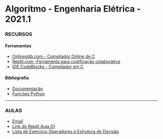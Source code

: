 # Algoritmo - Engenharia Elétrica - 2021.1

### RECURSOS
#### Ferramentas
* [Onlinegdb.com - Compilador Online de C](https://www.onlinegdb.com/online_c_compiler)
* [Replit.com -Ferramenta para codificação colaborativa](https://replit.com/ )
* [IDE CodeBlocks - Compilador em C](https://www.fosshub.com/Code-Blocks.html?dwl=codeblocks-20.03mingw-setup.exe)
#### Bibliografia
* [Documentação](https://docs.python.org/pt-br/3/tutorial/)
* [Funções Python](https://docs.python.org/3/library/functions.html)
<!-- * [Apostila - Profº Manassés](https://github.com/kennedyaraujo/ifc/blob/main/algoritmo/bibliografia/mini-apostila-c-manasses.pdf)  -->

---

### AULAS
* [Email](https://docs.google.com/spreadsheets/d/1vlfKikx4nOPn7zbjXWGBBFbWDXQ5axpHroo3mLomows/edit?usp=sharing)
* [Link do Replit Aula 01](https://replit.com/join/lmxwmtpfkp-kennedyarajo)
* [Lista de Exercício Operadores e Estrutura de Decisão](https://drive.google.com/file/d/1styjLAxRdBwRE6aa-xtRyxXGKYvYjK3j/view?usp=sharing)
<!-- * **[NOTAS DE AULA](https://github.com/kennedyaraujo/ifc/blob/main/algoritmo/notas-de-aula.md)**
* **Aula 01 - Introdução à Lógica de Programação**   
    * [Slides - Aula 01](https://github.com/kennedyaraujo/ifc/blob/main/algoritmo/slides/aula01-algoritmo.pdf)
    * [Vídeo - Aula 01](https://youtu.be/JAkcA0eMRFg) <br/>
    <a href="https://youtu.be/JAkcA0eMRFg"> <img src="https://img.youtube.com/vi/JAkcA0eMRFg/maxresdefault.jpg" width="200"></a>  
   
* Aula 02 - Comandos de entrada e saída e operações aritméticas
    * [Planilha para inserção das questões](https://docs.google.com/spreadsheets/d/1owTPhGuBwUFKWh28IJnBClg6TOkNqQScMr8StXa4nco/edit?usp=sharing)
    * [Lista de Exercício Operadores e Estrutura de Decisão](https://drive.google.com/file/d/1styjLAxRdBwRE6aa-xtRyxXGKYvYjK3j/view?usp=sharing)
    * [Arquivo de codificação](https://replit.com/join/wvwrkydp-kennedyarajo)
    * [Vídeo - Aula 02](https://youtu.be/BCZrWyFd6LI) <br/>
    <a href="https://youtu.be/JAkcA0eMRFg"> <img src="https://img.youtube.com/vi/BCZrWyFd6LI/maxresdefault.jpg" width="200"></a>
* Aula 03 - Resolução de Exercícios - Comandos de entrada e saída e operações aritméticas
    * [Vídeo - Aula 03](https://youtu.be/BCZrWyFd6LI) <br/>
    <a href="https://youtu.be/EgsERRlPozk"> <img src="https://img.youtube.com/vi/EgsERRlPozk/maxresdefault.jpg" width="200"></a>
    * [Resoluções propostas](https://github.com/kennedyaraujo/ifc/blob/main/algoritmo/resolucoes/resolucao-aula-03.c)
* Aula 04 - Estrutura de Decisão (IF{}ELSE{})
    * [Vídeo - Aula 04](https://youtu.be/AoboWZM-Fkc) <br/>
    <a href="https://youtu.be/AoboWZM-Fkc"> <img src="https://img.youtube.com/vi/AoboWZM-Fkc/maxresdefault.jpg" width="200"></a>
    * [Resoluções propostas - Aula 04](https://github.com/kennedyaraujo/ifc/blob/main/algoritmo/resolucoes/resolucao-aula-04.c)
* Aula 05 - Resolução de Exercícios - Estrutura de Decisão (IF{}ELSE{})
    * [Vídeo - Aula 05](https://www.youtube.com/watch?v=C7d5b1julEk) <br/>
    <a href="https://youtu.be/C7d5b1julEk"> <img src="https://img.youtube.com/vi/C7d5b1julEk/maxresdefault.jpg" width="200"></a>
    * [Resoluções propostas - Aula 05](https://github.com/kennedyaraujo/ifc/blob/main/algoritmo/resolucoes/resolucao-aula-03.c)
* Aula 06 - Estrutura de Repetição While e Do...While
    * [Vídeo - Aula 06](https://www.youtube.com/watch?v=tk45MzWNFqI) <br/>
    <a href="https://youtu.be/tk45MzWNFqI"> <img src="https://img.youtube.com/vi/tk45MzWNFqI/maxresdefault.jpg" width="200"></a>
    * [Resoluções propostas - Aula 06](https://github.com/kennedyaraujo/ifc/blob/main/algoritmo/resolucoes/resolucao-aula-06.c)
    * [Lista de Exercício Operadores e Estrutura de Repetição](https://drive.google.com/file/d/1eVgW4Z00-sM-ZSZTeualOM4axZlIkJ4P/view?usp=sharing)
* Aula 07 - Estrutura de Repetição FOR
    * [Vídeo - Aula 07](https://www.youtube.com/watch?v=0TycBkuqIqc) <br/>
    <a href="https://youtu.be/0TycBkuqIqc"> <img src="https://img.youtube.com/vi/0TycBkuqIqc/maxresdefault.jpg" width="200"></a>
    * [Resoluções propostas - Aula 07](https://github.com/kennedyaraujo/ifc/blob/main/algoritmo/resolucoes/resolucao-aula-07.c)
    * [Lista de Exercício Operadores e Estrutura de Repetição](https://drive.google.com/file/d/1eVgW4Z00-sM-ZSZTeualOM4axZlIkJ4P/view?usp=sharing)
* Aula 08 - Resolução das listas de exercícios
    * [Resoluções propostas - Aula 08](https://github.com/kennedyaraujo/ifc/blob/main/algoritmo/resolucoes/resolucao-aula-08.c)
* Aula 09 - Revisão para prova - Teste do questionário no moodle
* Aula 10 - PROVA 1
* Aula 11 - Correção da prova 1
* AUla 12 - Elaboração de resumo colaborativo e questões
    * [Resumo editável](https://hackmd.io/@fumat2021/B1TtVW-Td/edit)
* Aula 13 - Revisão de conteúdo
    * [Vídeo - Aula 13](https://www.youtube.com/watch?v=45SSEuYmaEc) <br/>
        <a href="https://youtu.be/45SSEuYmaEc"> <img src="https://img.youtube.com/vi/45SSEuYmaEc/maxresdefault.jpg" width="200"></a>
    * [Resoluções propostas - Aula 13](https://github.com/kennedyaraujo/ifc/blob/main/algoritmo/resolucoes/resolucao-aula-13.c)
* Aula 14 - Vetores e Matrizes
    * [Vídeo - Aula 14](https://www.youtube.com/watch?v=ZPmJFnbpIrg) <br/>
    <a href="https://youtu.be/ZPmJFnbpIrg"> <img src="https://img.youtube.com/vi/ZPmJFnbpIrg/maxresdefault.jpg" width="200"></a>
    * [Resoluções propostas - Aula 14](https://github.com/kennedyaraujo/ifc/blob/main/algoritmo/resolucoes/resolucao-aula-14.c)
    * [Lista de Exercício Vetores e Matrizes](https://drive.google.com/file/d/17s94JWWUrYnnXPT_oUpSUKiUQpx0uemM/view?usp=sharing) -->